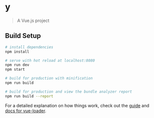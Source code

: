 # y

> A Vue.js project

## Build Setup

``` bash
# install dependencies
npm install

# serve with hot reload at localhost:8080
npm run dev
npm start

# build for production with minification
npm run build

# build for production and view the bundle analyzer report
npm run build --report
```

For a detailed explanation on how things work, check out the [guide](http://vuejs-templates.github.io/webpack/) and [docs for vue-loader](http://vuejs.github.io/vue-loader).
